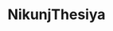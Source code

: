 ---
title: NikunjThesiya
github: https://github.com/NikunjThesiya
mode: dark
transition: 1s
score: 86.0
archetype:
- Cool Banner
- Innovative
- Project Showcase
- Badges | Tags | Icons
- Editor’s Choice
---